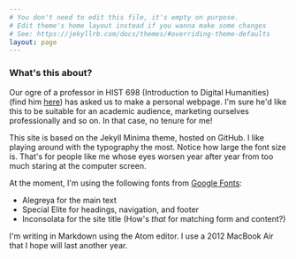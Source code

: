 ```yaml
---
# You don't need to edit this file, it's empty on purpose.
# Edit theme's home layout instead if you wanna make some changes
# See: https://jekyllrb.com/docs/themes/#overriding-theme-defaults
layout: page
---
```


### What's this about?

Our ogre of a professor in HIST 698 (Introduction to Digital Humanities) (find him [here](http://fredgibbs.net/)) has asked us to make a personal webpage. I'm sure he'd like this to be suitable for an academic audience, marketing ourselves professionally and so on. In that case, no tenure for me!

This site is based on the Jekyll Minima theme, hosted on GitHub. I like playing around with the typography the most. Notice how large the font size is. That's for people like me whose eyes worsen year after year from too much staring at the computer screen.

At the moment, I'm using the following fonts from [Google Fonts](https://fonts.google.com/):
- Alegreya for the main text
- Special Elite for headings, navigation, and footer
- Inconsolata for the site title (How's *that* for matching form and content?)

I'm writing in Markdown using the Atom editor. I use a 2012 MacBook Air that I hope will last another year.
